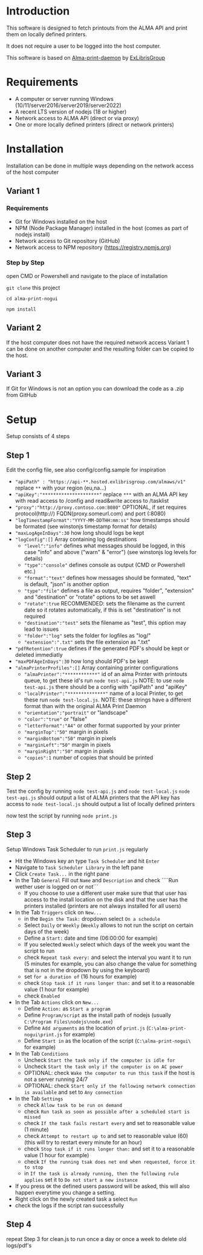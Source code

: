 # Introduction

This software is designed to fetch printouts from the ALMA API and print them on locally defined printers.

It does not require a user to be logged into the host computer.

This software is based on [Alma-print-daemon](https://github.com/ExLibrisGroup/alma-print-daemon) by [ExLibrisGroup](https://github.com/ExLibrisGroup)

# Requirements

- A computer or server running Windows (10/11/server2016/server2019/server2022)
- A recent LTS version of nodejs (18 or higher)
- Network access to ALMA API (direct or via proxy)
- One or more locally defined printers (direct or network printers)

# Installation

Installation can be done in multiple ways depending on the network access of the host computer

## Variant 1

### Requirements

- Git for Windows installed on the host
- NPM (Node Package Manager) installed in the host (comes as part of nodejs install)
- Network access to Git repository (GitHub)
- Network access to NPM repository (https://registry.npmjs.org)

### Step by Step

open CMD or Powershell and navigate to the place of installation

```git clone``` this project

```cd alma-print-nogui```

```npm install```

## Variant 2

If the host computer does not have the required network access Variant 1 can be done on another computer and the resulting folder can be copied to the host.

## Variant 3

If Git for Windows is not an option you can download the code as a .zip from GitHub

# Setup

Setup consists of 4 steps

## Step 1

Edit the config file, see also config/config.sample for inspiration

- ```"apiPath" : "https://api-**.hosted.exlibrisgroup.com/almaws/v1"``` replace ```**``` with your region (eu,na...)
- ```"apiKey":"*********************"``` replace ```***``` with an ALMA API key with read access to /config and read&write access to /tasklist
- ```"proxy":"http://proxy.contoso.com:8080"``` OPTIONAL, if set requires protocol(http://) FQDN(proxy.someurl.com) and port (:8080)
- ```"logTimestampFormat":"YYYY-MM-DDTHH:mm:ss"``` how timestamps should be formated (see winstonjs timestamp format for details)
- ```"maxLogAgeInDays":30``` how long should logs be kept
- ```"logConfig":[]``` Array containing log destinations
   * ```"level":"info"``` defines what messages should be logged, in this case "info" and above ("warn" & "error") (see winstonjs log levels for details)
   * ```"type":"console"``` defines console as output (CMD or Powershell etc.)
   * ```"format":"text"``` defines how messages should be formated, "text" is default, "json" is another option
   * ```"type":"file"``` defines a file as output, requires "folder", "extension" and "destination" or "rotate" options to be set aswell
   * ```"rotate":true``` RECOMMENDED: sets the filename as the current date so it rotates automatically, if this is set "destination" is not required
   * ```"destination":"test"``` sets the filename as "test", this option may lead to issues
   * ```"folder":"log"``` sets the folder for logfiles as "log/"
   * ```"extension":".txt"``` sets the file extension as ".txt"
- ```"pdfRetention":true``` defines if the generated PDF's should be kept or deleted immediatly
- ```"maxPDFAgeInDays":30``` how long should PDF's be kept
- ```"almaPrinterProfiles":[]``` Array containing printer configurations
   * ```"almaPrinter":"************"``` id of an alma Printer with printouts queue, to get these id's run ```node test-api.js``` NOTE: to use ```node test-api.js``` there should be a config with "apiPath" and "apiKey"
   * ```"localPrinter":"**************"``` name of a local Printer, to get these run ```node test-local.js```. NOTE: these strings have a different format than with the original ALMA Print Daemon
   * ```"orientation":"portrait"``` or "landscape"
   * ```"color":"true"``` or "false"
   * ```"letterFormat":"A4"``` or other format supported by your printer
   * ```"marginTop":"50"``` margin in pixels
   * ```"marginBottom":"50"``` margin in pixels
   * ```"marginLeft":"50"``` margin in pixels
   * ```"marginRight":"50"``` margin in pixels
   * ```"copies":1``` number of copies that should be printed

## Step 2

Test the config by running ```node test-api.js``` and ```node test-local.js```
```node test-api.js``` should output a list of ALMA printers that the API key has access to
```node test-local.js``` should output a list of locally defined printers

now test the script by running ```node print.js```

## Step 3

Setup Windows Task Scheduler to run ```print.js``` regularly

- Hit the Windows key an type ```Task Scheduler``` and hit ```Enter```
- Navigate to ```Task Scheduler Library``` in the left pane
- Click ```Create Task...``` in the right pane
- In the Tab ```General``` Fill out ```Name``` and ```Description``` and check ````Run wether user is logged on or not```
   * If you choose to use a different user make sure that that user has access to the install location on the disk and that the user has the printers installed (printers are not always installed for all users)
- In the Tab ```Triggers``` click on ```New...```
   * in the ```Begin the Task:``` dropdown select ```On a schedule```
   * Select ```Daily``` or ```Weekly``` (```Weekly``` allows to not run the script on certain days of the week)
   * Define a ```Start:``` date and time (06:00:00 for example)
   * If you selected ```Weekly``` select which days of the week you want the script to run
   * check ```Repeat task every:``` and select the interval you want it to run (5 minutes for example, you can also change the value for something that is not in the dropdown by using the keyboard)
   * set ```for a duration of``` (16 hours for example)
   * check ```Stop task if it runs longer than:``` and set it to a reasonable value (1 hour for example)
   * check ```Enabled```
- In the Tab ```Actions``` click on ```New...```
   * Define ```Action:``` as ```Start a program```
   * Define ```Program/script``` as the install path of nodejs (usually ```C:\Program Files\nodejs\node.exe```)
   * Define ```Add arguments``` as the location of ```print.js``` (```C:\alma-print-nogui\print.js``` for example)
   * Define ```Start in``` as the location of the script (```C:\alma-print-nogui\``` for example)
- In the Tab ```Conditions```
   * Uncheck ```Start the task only if the computer is idle for```
   * Uncheck ```Start the task only if the computer is on AC power```
   * OPTIONAL: check ```Wake the computer to run this task``` if the host is not a server running 24/7
   * OPTIONAL: check ```Start only if the following network connection is available``` and set to ```Any connection```
- In the Tab ```Settings```
   * check ```Allow task to be run on demand```
   * check ```Run task as soon as possible after a scheduled start is missed```
   * check ```If the task fails restart every``` and set to reasonable value (1 minute)
   * check ```Attempt to restart up to``` and set to reasonable value (60) (this will try to restart every minute for an hour)
   * check ```Stop task if it runs longer than:``` and set it to a reasonable value (1 hour for example)
   * check ```If the running tsak does net end when requested, force it to stop```
   * in ```If the task is already running, then the following rule applies``` set it to ```Do not start a new instance```
- If you press ```OK``` the defined users password will be asked, this will also happen everytime you change a setting.
- Right click on the newly created task a select ```Run```
- check the logs if the script ran successfully

## Step 4

repeat Step 3 for clean.js to run once a day or once a week to delete old logs/pdf's